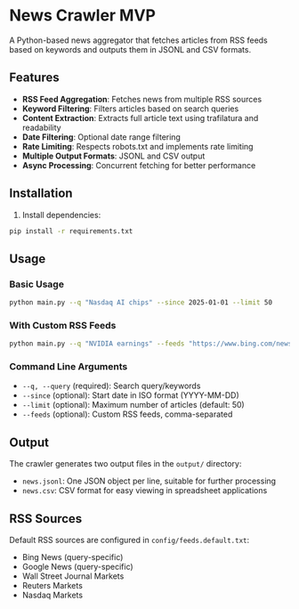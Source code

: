 # News Crawler MVP

A Python-based news aggregator that fetches articles from RSS feeds based on keywords and outputs them in JSONL and CSV formats.

## Features

- **RSS Feed Aggregation**: Fetches news from multiple RSS sources
- **Keyword Filtering**: Filters articles based on search queries
- **Content Extraction**: Extracts full article text using trafilatura and readability
- **Date Filtering**: Optional date range filtering
- **Rate Limiting**: Respects robots.txt and implements rate limiting
- **Multiple Output Formats**: JSONL and CSV output
- **Async Processing**: Concurrent fetching for better performance

## Installation

1. Install dependencies:
```bash
pip install -r requirements.txt
```

## Usage

### Basic Usage
```bash
python main.py --q "Nasdaq AI chips" --since 2025-01-01 --limit 50
```

### With Custom RSS Feeds
```bash
python main.py --q "NVIDIA earnings" --feeds "https://www.bing.com/news/search?q={query}&format=rss,https://www.reuters.com/markets/rss"
```

### Command Line Arguments

- `--q, --query` (required): Search query/keywords
- `--since` (optional): Start date in ISO format (YYYY-MM-DD)
- `--limit` (optional): Maximum number of articles (default: 50)
- `--feeds` (optional): Custom RSS feeds, comma-separated

## Output

The crawler generates two output files in the `output/` directory:

- `news.jsonl`: One JSON object per line, suitable for further processing
- `news.csv`: CSV format for easy viewing in spreadsheet applications

## RSS Sources

Default RSS sources are configured in `config/feeds.default.txt`:

- Bing News (query-specific)
- Google News (query-specific)
- Wall Street Journal Markets
- Reuters Markets
- Nasdaq Markets



